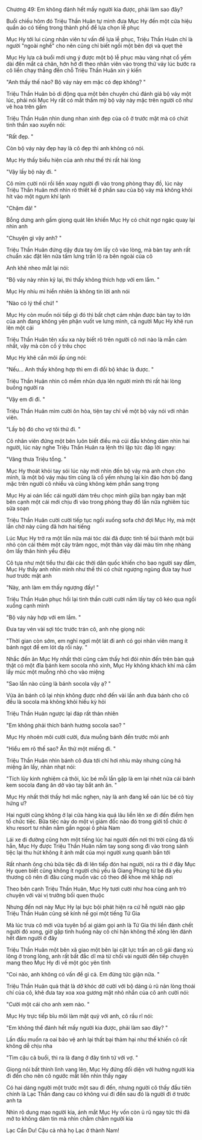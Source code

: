 




Chương 49: Em không đánh hết mấy người kia được, phải làm sao đây?

Buổi chiều hôm đó Triệu Thần Huân tự mình đưa Mục Hy đến một cửa hiệu quần áo có tiếng trong thành phố để lựa chọn lễ phục

Mục Hy tới lui cùng nhân viên tư vấn để lựa lễ phục, Triệu Thần Huân chỉ là người "ngoài nghề" cho nên cũng chỉ biết ngồi một bên đợi và quẹt thẻ

Mục Hy lựa cả buổi mới ưng ý được một bộ lễ phục màu vàng nhạt cổ yếm dài đến mắt cá chân, hớn hở đi theo nhân viên vào trong thử váy lúc bước ra cô liền chạy thẳng đến chỗ Triệu Thần Huân xin ý kiến

"Anh thấy thế nào? Bộ váy này em mặc có đẹp không? "

Triệu Thần Huân bỏ di động qua một bên chuyên chú đánh giá bộ váy một lúc, phải nói Mục Hy rất có mắt thẩm mỹ bộ váy này mặc trên người cô như vẽ hoa trên gấm

Triệu Thần Huân nhìn dung nhan xinh đẹp của cô ở trước mặt mà có chút tinh thần xao xuyến nói:

"Rất đẹp. "

Còn bộ váy này đẹp hay là cô đẹp thì anh không có nói.

Mục Hy thấy biểu hiện của anh như thế thì rất hài lòng

"Vậy lấy bộ này đi. "

Cô mỉm cười nói rồi liền xoay người đi vào trong phòng thay đồ, lúc này Triệu Thần Huân mới nhìn rõ thiết kế ở phần sau của bộ váy mà không khỏi hít vào một ngụm khí lạnh

"Chậm đã! "

Bỗng dưng anh gầm giọng quát lên khiến Mục Hy có chút ngơ ngác quay lại nhìn anh

"Chuyện gì vậy anh? "

Triệu Thần Huân đứng dậy đưa tay ôm lấy cô vào lòng, mà bàn tay anh rất chuẩn xác đặt lên nửa tấm lưng trần lộ ra bên ngoài của cô

Anh khẽ nheo mắt lại nói:

"Bộ váy này nhìn kỹ lại, thì thấy không thích hợp với em lắm. "

Mục Hy nhíu mi hiển nhiên là không tin lời anh nói

"Nào có lý thế chứ! "

Mục Hy còn muốn nói tiếp gì đó thì bất chợt cảm nhận được bàn tay to lớn của anh đang không yên phận vuốt ve lưng mình, cả người Mục Hy khẽ run lên một cái

Triệu Thần Huân tên xấu xa này biết rõ trên người cô nơi nào là mẫn cảm nhất, vậy mà còn cố ý trêu chọc

Mục Hy khẽ cắn môi ấp úng nói:

"Nếu... Anh thấy không hợp thì em đi đổi bộ khác là được. "

Triệu Thần Huân nhìn cô mềm nhũn dựa lên người mình thì rất hài lòng buông người ra

"Vậy em đi đi. "

Triệu Thần Huân mỉm cười ôn hòa, tiện tay chỉ về một bộ váy nói với nhân viên.

"Lấy bộ đó cho vợ tôi thử đi. "

Cô nhân viên đứng một bên luôn biết điều mà cúi đầu không dám nhìn hai người, lúc này nghe Triệu Thần Huân ra lệnh thì lập tức đáp lời ngay:

"Vâng thưa Triệu tổng. "

Mục Hy thoát khỏi tay sói lúc này mới nhìn đến bộ váy mà anh chọn cho mình, là một bộ váy màu tím cũng là cổ yếm nhưng lại kín đáo hơn bộ đang mặc trên người cô nhiều và cũng không kém phần sang trọng

Mục Hy ai oán liếc cái người dám trêu chọc mình giữa ban ngày ban mặt bên cạnh một cái mới chịu đi vào trong phòng thay đồ lần nữa nghiêm túc sửa soạn

Triệu Thần Huân cười cười tiếp tục ngồi xuống sofa chờ đợi Mục Hy, mà một lần chờ này cũng đã hơn hai tiếng

Lúc Mục Hy trở ra một lần nữa mái tóc dài đã được tinh tế búi thành một búi nhỏ còn cái thêm một cây trâm ngọc, một thân váy dài màu tím nhẹ nhàng ôm lấy thân hình yểu điệu

Cô tựa như một tiểu thư đài các thời dân quốc khiến cho bao người say đắm, Mục Hy thấy anh nhìn mình như thế thì có chút ngượng ngùng đưa tay huơ huơ trước mặt anh

"Này, anh làm em thấy ngượng đấy! "

Triệu Thần Huân phục hồi lại tinh thần cười cười nắm lấy tay cô kéo qua ngồi xuống cạnh mình

"Bộ váy này hợp với em lắm. "

Đưa tay vén vài sợi tóc trước trán cô, anh nhẹ giọng nói:

"Thời gian còn sớm, em nghỉ ngơi một lát đi anh có gọi nhân viên mang ít bánh ngọt để em lót dạ rồi này. "

Nhắc đến ăn Mục Hy nhất thời cũng cảm thấy hơi đói nhìn đến trên bàn quả thật có một đĩa bánh kem socola nhỏ xinh, Mục Hy không khách khí mà cầm lấy múc một muỗng nhỏ cho vào miệng

"Sao lần nào cũng là bánh socola vậy ạ? "

Vừa ăn bánh cô lại nhịn không được nhớ đến vài lần anh đưa bánh cho cô đều là socola mà không khỏi hiếu kỳ hỏi

Triệu Thần Huân ngược lại đáp rất thản nhiên

"Em không phải thích bánh hương socola sao? "

Mục Hy nhoẻn môi cười cười, đưa muỗng bánh đến trước môi anh

"Hiểu em rõ thế sao? Ăn thử một miếng đi. "

Triệu Thần Huân nhìn bánh cô đưa tới chỉ hơi nhíu mày nhưng cũng há miệng ăn lấy, nhàn nhạt nói:

"Tích lũy kinh nghiệm cả thôi, lúc bé mỗi lần gặp là em lại nhét nửa cái bánh kem socola đang ăn dở vào tay bắt anh ăn. "

Mục Hy nhất thời thấy hơi mắc nghẹn, này là anh đang kể oán lúc bé cô tùy hứng ư?

Hai người cũng không ở lại cửa hàng kia quá lâu liền lên xe đi đến điểm hẹn tổ chức tiệc. Bữa tiệc này do một vị giám đốc nào đó trong giới tổ chức ở khu resort tư nhân nằm gần ngoại ô phía Nam

Lái xe đi đường cũng hơn một tiếng lúc hai người đến nơi thì trời cũng đã tối hẳn, Mục Hy được Triệu Thần Huân nắm tay song song đi vào trong sảnh tiệc lại thu hút không ít ánh mắt của mọi người xung quanh bắn tới

Rất nhanh ông chủ bữa tiệc đã đi lên tiếp đón hai người, nói ra thì ở đây Mục Hy quen biết cũng không ít người chủ yếu là Giang Phùng từ bé đã yêu thương cô nên đi đâu cũng muốn vác cô theo để khoe mẽ khắp nơi

Theo bên cạnh Triệu Thần Huân, Mục Hy tươi cười như hoa cùng anh trò chuyện với vài vị trưởng bối quen thuộc

Nhưng đến nơi này Mục Hy lại bực bội phát hiện ra cứ hễ người nào gặp Triệu Thần Huân cũng sẽ kính nể gọi một tiếng Tứ Gia

Mà lúc trưa cô mới vừa tuyên bố ai giám gọi anh là Tứ Gia thì liền đánh chết người đó xong, giờ gặp tình huống này cô chỉ hận không thể xông lên đánh hết đám người ở đây

Triệu Thần Huân một bên xã giao một bên lại cật lực trấn an cô gái đang xù lông ở trong lòng, anh rất bất đắc dĩ mà từ chối vài người đến tiếp chuyện mang theo Mục Hy đi về một góc yên tĩnh

"Coi nào, anh không có vấn đề gì cả. Em đừng tức giận nữa. "

Triệu Thần Huân quả thật là dở khóc dở cười với bộ dáng ủ rũ nản lòng thoái chí của cô, khẽ đưa tay xoa xoa gương mặt nhỏ nhắn của cô anh cười nói:

"Cười một cái cho anh xem nào. "

Mục Hy trực tiếp bĩu môi làm mặt quỷ với anh, cô rầu rĩ nói:

"Em không thể đánh hết mấy người kia được, phải làm sao đây? "

Lần đầu muốn ra oai bảo vệ anh lại thất bại thảm hại như thế khiến cô rất không dễ chịu nha

"Tìm cậu cả buổi, thì ra là đang ở đây tình tứ với vợ. "

Giọng nói bất thình lình vang lên, Mục Hy đứng đối diện với hướng người kia đi đến cho nên cô ngước mắt liền nhìn thấy ngay

Có hai dáng người một trước một sau đi đến, nhưng người cô thấy đầu tiên chính là Lạc Thần đang cau có không vui đi đến sau đó là người đi ở trước anh ta

Nhìn rõ dung mạo người kia, ánh mắt Mục Hy vốn còn ủ rũ ngay tức thì đã mở to không dám tin mà nhìn chằm chằm người kia

Lạc Cẩn Du! Cậu cả nhà họ Lạc ở thành Nam!





